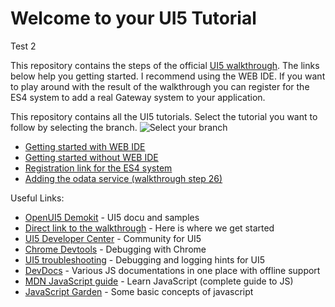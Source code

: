 # Welcome to your UI5 Tutorial

Test 2

This repository contains the steps of the official [UI5 walkthrough](https://openui5beta.hana.ondemand.com/#docs/guide/3da5f4be63264db99f2e5b04c5e853db.html).
The links below help you getting started. I recommend using the WEB IDE. If you want to play around with the result of the walkthrough you can register for the ES4 system to add a real Gateway system to your application.

This repository contains all the UI5 tutorials.
Select the tutorial you want to follow by selecting the branch.
![Select your branch](docs/ChooseBranch.JPG)

* [Getting started with WEB IDE](docs/WebIDE.md)
* [Getting started without WEB IDE](docs/Grunt.md)
* [Registration link for the ES4 system](https://register.sapdevcenter.com/SUPSignForms/)
* [Adding the odata service (walkthrough step 26)](docs/step26.md)

Useful Links:
 * [OpenUI5 Demokit](https://openui5.hana.ondemand.com/) - UI5 docu and samples
 * [Direct link to the walkthrough](https://openui5.hana.ondemand.com/#docs/guide/3da5f4be63264db99f2e5b04c5e853db.html) - Here is where we get started
 * [UI5 Developer Center](http://scn.sap.com/community/developer-center/front-end) - Community for UI5
 * [Chrome Devtools](https://developers.google.com/web/tools/chrome-devtools/) - Debugging with Chrome
 * [UI5 troubleshooting](https://openui5.hana.ondemand.com/#/topic/615d9e4aaa34447fbd4aa5f19dfde9b8) - Debugging and logging hints for UI5
 * [DevDocs](http://devdocs.io/) - Various JS documentations in one place with offline support
 * [MDN JavaScript guide](https://developer.mozilla.org/de/docs/Web/JavaScript) - Learn JavaScript (complete guide to JS)
 * [JavaScript Garden](http://bonsaiden.github.io/JavaScript-Garden/) - Some basic concepts of javascript



